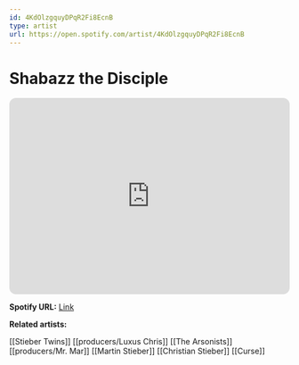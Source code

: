 ```yaml
---
id: 4KdOlzgquyDPqR2Fi8EcnB
type: artist
url: https://open.spotify.com/artist/4KdOlzgquyDPqR2Fi8EcnB
---
```

# Shabazz the Disciple

<iframe style="border-radius:12px" src="https://open.spotify.com/embed/artist/4KdOlzgquyDPqR2Fi8EcnB" width="100%" height="352" frameBorder="0" allowfullscreen="" allow="autoplay; clipboard-write; encrypted-media; fullscreen; picture-in-picture" loading="lazy"></iframe>

**Spotify URL:** [Link](https://open.spotify.com/artist/4KdOlzgquyDPqR2Fi8EcnB)

**Related artists:**

[[Stieber Twins]]
[[producers/Luxus Chris]]
[[The Arsonists]]
[[producers/Mr. Mar]]
[[Martin Stieber]]
[[Christian Stieber]]
[[Curse]]
